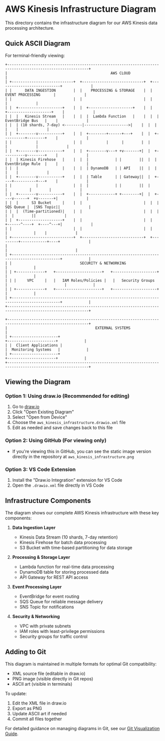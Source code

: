 # AWS Kinesis Infrastructure Diagram

This directory contains the infrastructure diagram for our AWS Kinesis data processing architecture.

## Quick ASCII Diagram

For terminal-friendly viewing:

```
+-----------------------------------------------------------------------------------------------------------+
|                                               AWS CLOUD                                                    |
| +----------------------------+  +----------------------------+  +----------------------------+             |
| |      DATA INGESTION        |  |    PROCESSING & STORAGE    |  |      EVENT PROCESSING      |             |
| |                            |  |                            |  |                            |             |
| |  +--------------------+    |  |  +--------------------+    |  |  +--------------------+    |             |
| |  |   Kinesis Stream   |    |  |  |  Lambda Function   |    |  |  |  EventBridge Bus   |    |             |
| |  | (10 shards, 7-day) <--------|-------------------->|    |  |  |                    |    |             |
| |  +--------v-----------+    |  |  +--------+------+---+    |  |  +----------+--------+    |             |
| |           |                |  |           |      |        |  |             |             |             |
| |  +--------v-----------+    |  |  +--------v---+ +v-------+|  |  +----------v--------+    |             |
| |  | Kinesis Firehose   |    |  |  |            | |        ||  |  | EventBridge Rule  |    |             |
| |  |                    |    |  |  | DynamoDB   | | API    ||  |  |                   |    |             |
| |  +--------v-----------+    |  |  | Table      | | Gateway||  |  +----+----------+---+    |             |
| |           |                |  |  |            | |        ||  |       |          |        |             |
| |  +--------v-----------+    |  |  +------------+ +--------+|  |  +----v------+  +v-------+|             |
| |  |      S3 Bucket     |    |  |                            |  |  | SQS Queue |  |SNS Topic||             |
| |  |  (Time-partitioned)|    |  |                            |  |  |           |  |        ||             |
| |  +--------------------+    |  |                            |  |  +------^----+  +----^---+|             |
| |                            |  |                            |  |         |            |    |             |
| +----------------------------+  +----------------------------+  +---------+------------+----+             |
|                                                                           |                               |
| +--------------------------------------------------------------------------------------------+            |
| |                               SECURITY & NETWORKING                                         |            |
| | +-------------+   +---------------------+   +--------------------+                          |            |
| | |     VPC     |   |   IAM Roles/Policies |   |   Security Groups  |                          |            |
| | +-------------+   +---------------------+   +--------------------+                          |            |
| +--------------------------------------------------------------------------------------------+            |
+-----------------------------------------------------------------------------------------------------------+

+-----------------------------------------------------------------------------------------------------------+
|                                        EXTERNAL SYSTEMS                                                    |
| +---------------------+                                               +----------------------+            |
| |  Client Applications |                                               |  Monitoring Systems   |            |
| +---------------------+                                               +----------------------+            |
+-----------------------------------------------------------------------------------------------------------+
```

## Viewing the Diagram

### Option 1: Using draw.io (Recommended for editing)

1. Go to [draw.io](https://app.diagrams.net/)
2. Click "Open Existing Diagram"
3. Select "Open from Device"
4. Choose the `aws_kinesis_infrastructure.drawio.xml` file
5. Edit as needed and save changes back to this file

### Option 2: Using GitHub (For viewing only)

- If you're viewing this in GitHub, you can see the static image version directly in the repository at `aws_kinesis_infrastructure.png`

### Option 3: VS Code Extension

1. Install the "Draw.io Integration" extension for VS Code
2. Open the `.drawio.xml` file directly in VS Code

## Infrastructure Components

The diagram shows our complete AWS Kinesis infrastructure with these key components:

1. **Data Ingestion Layer**
   - Kinesis Data Stream (10 shards, 7-day retention)
   - Kinesis Firehose for batch data processing
   - S3 Bucket with time-based partitioning for data storage

2. **Processing & Storage Layer**
   - Lambda function for real-time data processing
   - DynamoDB table for storing processed data
   - API Gateway for REST API access

3. **Event Processing Layer**
   - EventBridge for event routing
   - SQS Queue for reliable message delivery
   - SNS Topic for notifications

4. **Security & Networking**
   - VPC with private subnets
   - IAM roles with least-privilege permissions
   - Security groups for traffic control

## Adding to Git
This diagram is maintained in multiple formats for optimal Git compatibility:
- XML source file (editable in draw.io)
- PNG image (visible directly in Git repos)
- ASCII art (visible in terminals)

To update:
1. Edit the XML file in draw.io
2. Export as PNG
3. Update ASCII art if needed
4. Commit all files together

For detailed guidance on managing diagrams in Git, see our [Git Visualization Guide](git_visualization_guide.md).